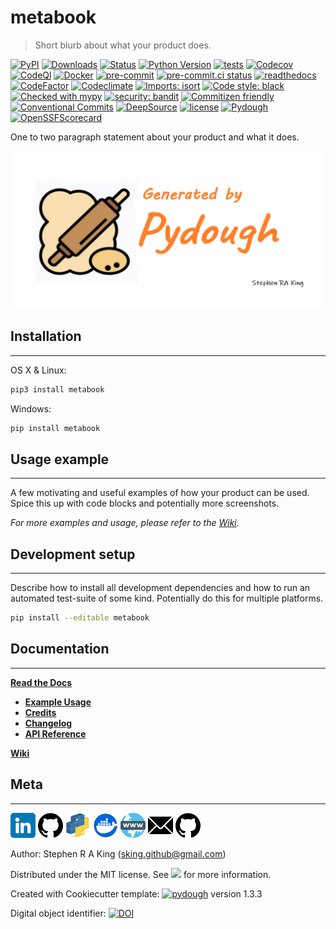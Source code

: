 # metabook

> Short blurb about what your product does.

[![PyPI][pypi-image]][pypi-url]
[![Downloads][downloads-image]][downloads-url]
[![Status][status-image]][pypi-url]
[![Python Version][python-version-image]][pypi-url]
[![tests][tests-image]][tests-url]
[![Codecov][codecov-image]][codecov-url]
[![CodeQl][codeql-image]][codeql-url]
[![Docker][docker-image]][docker-url]
[![pre-commit][pre-commit-image]][pre-commit-url]
[![pre-commit.ci status][pre-commit.ci-image]][pre-commit.ci-url]
[![readthedocs][readthedocs-image]][readthedocs-url]
[![CodeFactor][codefactor-image]][codefactor-url]
[![Codeclimate][codeclimate-image]][codeclimate-url]
[![Imports: isort][isort-image]][isort-url]
[![Code style: black][black-image]][black-url]
[![Checked with mypy][mypy-image]][mypy-url]
[![security: bandit][bandit-image]][bandit-url]
[![Commitizen friendly][commitizen-image]][commitizen-url]
[![Conventional Commits][conventional-commits-image]][conventional-commits-url]
[![DeepSource][deepsource-image]][deepsource-url]
[![license][license-image]][license-url]
[![Pydough][pydough-image]][pydough-url]
[![OpenSSFScorecard][openssf-image]][openssf-url]

One to two paragraph statement about your product and what it does.

![](assets/header_dough.png)

## Installation

---

OS X & Linux:

```sh
pip3 install metabook
```

Windows:

```sh
pip install metabook
```

## Usage example

---

A few motivating and useful examples of how your product can be used. Spice this up with code blocks and potentially more screenshots.

_For more examples and usage, please refer to the [Wiki][wiki]._

## Development setup

---

Describe how to install all development dependencies and how to run an automated test-suite of some kind. Potentially do this for multiple platforms.

```sh
pip install --editable metabook
```

## Documentation

---

[**Read the Docs**](https://metabook.readthedocs.io/en/latest/)

-   [**Example Usage**](https://metabook.readthedocs.io/en/latest/example.html)
-   [**Credits**](https://metabook.readthedocs.io/en/latest/example.html)
-   [**Changelog**](https://metabook.readthedocs.io/en/latest/changelog.html)
-   [**API Reference**](https://metabook.readthedocs.io/en/latest/autoapi/index.html)

[**Wiki**](https://github.com/Stephen-RA-King/metabook/wiki)

## Meta

---

[![](assets/linkedin.png)](https://www.linkedin.com/in/sr-king)
[![](assets/github.png)](https://github.com/Stephen-RA-King)
[![](assets/pypi.png)](https://pypi.org/project/metabook)
[![Docker](assets/docker.png)](https://hub.docker.com/r/sraking/metabook)
[![](assets/www.png)](https://stephen-ra-king.github.io/justpython/)
[![](assets/email.png)](mailto:sking.github@gmail.com)
[![](assets/github.png)](https://github.com/Stephen-RA-King/metabook)

Author: Stephen R A King ([sking.github@gmail.com](mailto:sking.github@gmail.com))

Distributed under the MIT license. See [![][license-image]][license-url] for more information.

Created with Cookiecutter template: [![pydough][pydough-image]][pydough-url] version 1.3.3

Digital object identifier: [![DOI](https://zenodo.org/badge/xxxxxxxxx.svg)](https://zenodo.org/badge/latestdoi/xxxxxxxxx)

<!-- Markdown link & img dfn's -->

[bandit-image]: https://img.shields.io/badge/security-bandit-yellow.svg
[bandit-url]: https://github.com/PyCQA/bandit
[black-image]: https://img.shields.io/badge/code%20style-black-000000.svg
[black-url]: https://github.com/psf/black
[codeclimate-image]: https://api.codeclimate.com/v1/badges/7fc352185512a1dab75d/maintainability
[codeclimate-url]: https://codeclimate.com/github/Stephen-RA-King/metabook/maintainability
[codecov-image]: https://codecov.io/gh/Stephen-RA-King/metabook/branch/main/graph/badge.svg
[codecov-url]: https://app.codecov.io/gh/Stephen-RA-King/metabook
[codefactor-image]: https://www.codefactor.io/repository/github/Stephen-RA-King/metabook/badge
[codefactor-url]: https://www.codefactor.io/repository/github/Stephen-RA-King/metabook
[codeql-image]: https://github.com/Stephen-RA-King/metabook/actions/workflows/github-code-scanning/codeql/badge.svg
[codeql-url]: https://github.com/Stephen-RA-King/metabook/actions/workflows/github-code-scanning/codeql
[commitizen-image]: https://img.shields.io/badge/commitizen-friendly-brightgreen.svg
[commitizen-url]: http://commitizen.github.io/cz-cli/
[conventional-commits-image]: https://img.shields.io/badge/Conventional%20Commits-1.0.0-yellow.svg?style=flat-square
[conventional-commits-url]: https://conventionalcommits.org
[deepsource-image]: https://static.deepsource.io/deepsource-badge-light-mini.svg
[deepsource-url]: https://deepsource.io/gh/Stephen-RA-King/metabook/?ref=repository-badge
[docker-image]: https://github.com/Stephen-RA-King/metabook/actions/workflows/docker-image.yml/badge.svg
[docker-url]: https://github.com/Stephen-RA-King/metabook/actions/workflows/docker-image.yml
[downloads-image]: https://static.pepy.tech/personalized-badge/metabook?period=total&units=international_system&left_color=black&right_color=orange&left_text=Downloads
[downloads-url]: https://pepy.tech/project/metabook
[format-image]: https://img.shields.io/pypi/format/metabook
[isort-image]: https://img.shields.io/badge/%20imports-isort-%231674b1?style=flat&labelColor=ef8336
[isort-url]: https://github.com/pycqa/isort/
[lgtm-alerts-image]: https://img.shields.io/lgtm/alerts/g/Stephen-RA-King/metabook.svg?logo=lgtm&logoWidth=18
[lgtm-alerts-url]: https://lgtm.com/projects/g/Stephen-RA-King/metabook/alerts/
[lgtm-quality-image]: https://img.shields.io/lgtm/grade/python/g/Stephen-RA-King/metabook.svg?logo=lgtm&logoWidth=18
[lgtm-quality-url]: https://lgtm.com/projects/g/Stephen-RA-King/metabook/context:python
[license-image]: https://img.shields.io/pypi/l/metabook
[license-url]: https://github.com/Stephen-RA-King/metabook/blob/main/LICENSE
[mypy-image]: http://www.mypy-lang.org/static/mypy_badge.svg
[mypy-url]: http://mypy-lang.org/
[openssf-image]: https://api.securityscorecards.dev/projects/github.com/Stephen-RA-King/metabook/badge
[openssf-url]: https://api.securityscorecards.dev/projects/github.com/Stephen-RA-King/metabook
[pre-commit-image]: https://img.shields.io/badge/pre--commit-enabled-brightgreen?logo=pre-commit&logoColor=white
[pre-commit-url]: https://github.com/pre-commit/pre-commit
[pre-commit.ci-image]: https://results.pre-commit.ci/badge/github/Stephen-RA-King/metabook/main.svg
[pre-commit.ci-url]: https://results.pre-commit.ci/latest/github/Stephen-RA-King/metabook/main
[pydough-image]: https://img.shields.io/badge/pydough-2023-orange
[pydough-url]: https://github.com/Stephen-RA-King/pydough
[pypi-url]: https://pypi.org/project/metabook/
[pypi-image]: https://img.shields.io/pypi/v/metabook.svg
[python-version-image]: https://img.shields.io/pypi/pyversions/metabook
[readthedocs-image]: https://readthedocs.org/projects/metabook/badge/?version=latest
[readthedocs-url]: https://metabook.readthedocs.io/en/latest/?badge=latest
[status-image]: https://img.shields.io/pypi/status/metabook.svg
[tests-image]: https://github.com/Stephen-RA-King/metabook/actions/workflows/tests.yml/badge.svg
[tests-url]: https://github.com/Stephen-RA-King/metabook/actions/workflows/tests.yml
[wiki]: https://github.com/Stephen-RA-King/metabook/wiki
